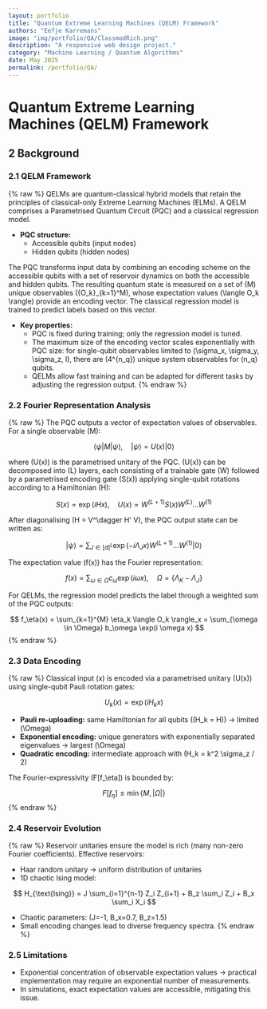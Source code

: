 ```yaml
---
layout: portfolio
title: "Quantum Extreme Learning Machines (QELM) Framework"
authors: "Eefje Karremans"
image: "img/portfolio/QA/ClassmodRich.png"
description: "A responsive web design project."
category: "Machine Learning / Quantum Algorithms"
date: May 2025
permalink: /portfolio/QA/
---
```


# Quantum Extreme Learning Machines (QELM) Framework

## 2 Background

### 2.1 QELM Framework

{% raw %}
QELMs are quantum-classical hybrid models that retain the principles of classical-only Extreme Learning Machines (ELMs). A QELM comprises a Parametrised Quantum Circuit (PQC) and a classical regression model.

- **PQC structure:**
  - Accessible qubits (input nodes)
  - Hidden qubits (hidden nodes)

The PQC transforms input data by combining an encoding scheme on the accessible qubits with a set of reservoir dynamics on both the accessible and hidden qubits. The resulting quantum state is measured on a set of \(M\) unique observables \(\{O_k\}_{k=1}^M\), whose expectation values \(\langle O_k \rangle\) provide an encoding vector. The classical regression model is trained to predict labels based on this vector.

- **Key properties:**
  - PQC is fixed during training; only the regression model is tuned.
  - The maximum size of the encoding vector scales exponentially with PQC size: for single-qubit observables limited to \(\sigma_x, \sigma_y, \sigma_z, I\), there are \(4^{n_q}\) unique system observables for \(n_q\) qubits.
  - QELMs allow fast training and can be adapted for different tasks by adjusting the regression output.
{% endraw %}

### 2.2 Fourier Representation Analysis

{% raw %}
The PQC outputs a vector of expectation values of observables. For a single observable \(M\):

$$
\langle \psi | M | \psi \rangle, \quad |\psi\rangle = U(x)|0\rangle
$$

where \(U(x)\) is the parametrised unitary of the PQC. \(U(x)\) can be decomposed into \(L\) layers, each consisting of a trainable gate \(W\) followed by a parametrised encoding gate \(S(x)\) applying single-qubit rotations according to a Hamiltonian \(H\):

$$
S(x) = \exp(i H x), \quad U(x) = W^{(L+1)} S(x) W^{(L)} \dots W^{(1)}
$$

After diagonalising \(H = V^\dagger H' V\), the PQC output state can be written as:

$$
|\psi\rangle = \sum_{J \in [d]^L} \exp(-i\Lambda_J x) W^{(L+1)} \dots W^{(1)} |0\rangle
$$

The expectation value \(f(x)\) has the Fourier representation:

$$
f(x) = \sum_{\omega \in \Omega} c_\omega \exp(i \omega x), \quad \Omega = \{\Lambda_K - \Lambda_J\}
$$

For QELMs, the regression model predicts the label through a weighted sum of the PQC outputs:

$$
f_\eta(x) = \sum_{k=1}^{M} \eta_k \langle O_k \rangle_x = \sum_{\omega \in \Omega} b_\omega \exp(i \omega x)
$$
{% endraw %}

### 2.3 Data Encoding

{% raw %}
Classical input \(x\) is encoded via a parametrised unitary \(U(x)\) using single-qubit Pauli rotation gates:

$$
U_k(x) = \exp(i H_k x)
$$

- **Pauli re-uploading:** same Hamiltonian for all qubits (\(H_k = H\)) → limited \(\Omega\)
- **Exponential encoding:** unique generators with exponentially separated eigenvalues → largest \(\Omega\)
- **Quadratic encoding:** intermediate approach with \(H_k = k^2 \sigma_z / 2\)

The Fourier-expressivity \(F[f_\eta]\) is bounded by:

$$
F[f_\eta] \le \min\{M, |\Omega|\}
$$
{% endraw %}

### 2.4 Reservoir Evolution

{% raw %}
Reservoir unitaries ensure the model is rich (many non-zero Fourier coefficients). Effective reservoirs:

- Haar random unitary → uniform distribution of unitaries
- 1D chaotic Ising model:

$$
H_{\text{Ising}} = J \sum_{i=1}^{n-1} Z_i Z_{i+1} + B_z \sum_i Z_i + B_x \sum_i X_i
$$

- Chaotic parameters: \(J=-1, B_x=0.7, B_z=1.5\)
- Small encoding changes lead to diverse frequency spectra.
{% endraw %}

### 2.5 Limitations

- Exponential concentration of observable expectation values → practical implementation may require an exponential number of measurements.
- In simulations, exact expectation values are accessible, mitigating this issue.

